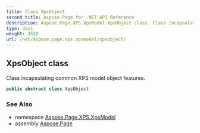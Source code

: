```yaml
---
title: Class XpsObject
second_title: Aspose.Page for .NET API Reference
description: Aspose.Page.XPS.XpsModel.XpsObject class. Class incapsulating common XPS model object features
type: docs
weight: 3520
url: /net/aspose.page.xps.xpsmodel/xpsobject/
---
```

## XpsObject class

Class incapsulating common XPS model object features.

```csharp
public abstract class XpsObject
```

### See Also

* namespace [Aspose.Page.XPS.XpsModel](../../aspose.page.xps.xpsmodel/)
* assembly [Aspose.Page](../../)


